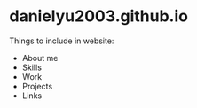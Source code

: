 # danielyu2003.github.io

Things to include in website:

* About me
* Skills
* Work
* Projects
* Links